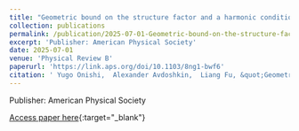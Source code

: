 ```yaml
---
title: "Geometric bound on the structure factor and a harmonic condition on band geometry"
collection: publications
permalink: /publication/2025-07-01-Geometric-bound-on-the-structure-factor-and-a-harmonic-condition-on-band-geometry
excerpt: 'Publisher: American Physical Society'
date: 2025-07-01
venue: 'Physical Review B'
paperurl: 'https://link.aps.org/doi/10.1103/8ng1-bwf6'
citation: ' Yugo Onishi,  Alexander Avdoshkin,  Liang Fu, &quot;Geometric bound on the structure factor and a harmonic condition on band geometry.&quot; Physical Review B, 2025.'
---
```

Publisher: American Physical Society

[Access paper here](https://link.aps.org/doi/10.1103/8ng1-bwf6){:target="_blank"}
